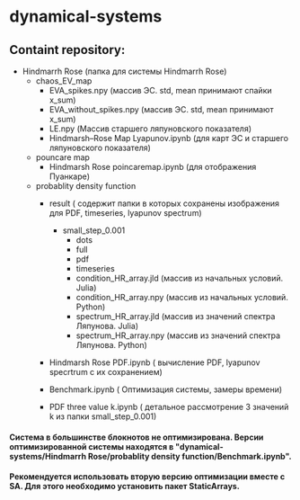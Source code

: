 # dynamical-systems

## Containt repository:
 * Hindmarrh Rose (папка для системы Hindmarrh Rose)
   * chaos_EV_map
     * EVA_spikes.npy (массив ЭС. std, mean принимают спайки x_sum)
     * EVA_without_spikes.npy (массив ЭС. std, mean принимают x_sum)
     * LE.npy (Массив старшего ляпуновского показателя)
     * Hindmarsh–Rose Map Lyapunov.ipynb (для карт ЭС и старшего ляпуновского показателя)
   * pouncare map 
     * Hindmarsh Rose poincaremap.ipynb (для отображения Пуанкаре)
   * probablity density function
     * result ( содержит папки в которых сохранены изображения для PDF, timeseries, lyapunov spectrum)
       * small_step_0.001
         * dots
         * full
         * pdf
         * timeseries
         * condition_HR_array.jld (массив из начальных условий. Julia)
         * condition_HR_array.npy (массив из начальных условий. Python)
         * spectrum_HR_array.jld (массив из значений спектра Ляпунова. Julia)
         * spectrum_HR_array.npy (массив из значений спектра Ляпунова. Python)
         
     * Hindmarsh Rose PDF.ipynb ( вычисление PDF, lyapunov specrtrum с их сохранением)
     * Benchmark.ipynb ( Оптимизация системы, замеры времени)
     * PDF three value k.ipynb ( детальное рассмотрение 3 значений k из папки small_step_0.001)
    
#### Система в большинстве блокнотов не оптимизирована. Версии оптимизированной системы находятся в "dynamical-systems/Hindmarrh Rose/probablity density function/Benchmark.ipynb".
#### Рекомендуется использовать вторую версию оптимизации вместе с SA. Для этого необходимо установить пакет StaticArrays.
 
